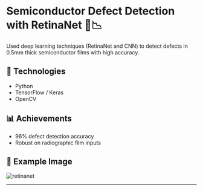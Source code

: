# Semiconductor Defect Detection with RetinaNet 🔬📉

Used deep learning techniques (RetinaNet and CNN) to detect defects in 0.5mm thick semiconductor films with high accuracy.

## 🧪 Technologies
- Python
- TensorFlow / Keras
- OpenCV

## 📊 Achievements
- 96% defect detection accuracy
- Robust on radiographic film inputs

## 📸 Example Image
![retinanet](https://via.placeholder.com/600x300.png?text=Defect+Detection+Output)

---

